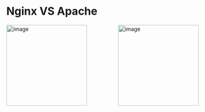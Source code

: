 <p align="center">
<h1>Nginx   VS         Apache</h1>
<div align="left"><img src="https://desarrolloweb.com/storage/tag_images/actual/nzShTvdaGzLCIO0FalGMkhnqXIcXcIwXABW9b4JU.png" alt= "image" height="211" width="211" style="float: right"></div>
<div align="left"><img src="https://cdn.icon-icons.com/icons2/2107/PNG/512/file_type_nginx_icon_130305.png" alt= "image" height="211" width="211" style="float: left"></div>
</p>
